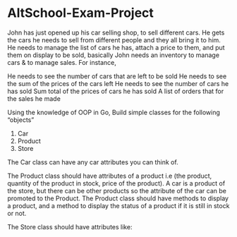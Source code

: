 # AltSchool-Exam-Project

John has just opened up his car selling shop, to sell different cars. He gets the cars he needs to sell from different people and they all bring it to him. 
He needs to manage the list of cars he has, attach a price to them, and put them on display to be sold, basically John needs an inventory to manage cars & to manage sales. For instance, 

He needs to see the number of cars that are left to be sold 
He needs to see the sum of the prices of the cars left
He needs to see the number of cars he has sold
Sum total of the prices of cars he has sold
A list of orders that for the sales he made

Using the knowledge of OOP in Go, Build simple classes for the following “objects”


1. Car
2. Product
3. Store


The Car class can have any car attributes you can think of.

The Product class should have attributes of a product i.e (the product, quantity of the product in stock, price of the product). A car is a product of the store, but there can be other products so the attribute of the car can be promoted to the Product. The Product class should have methods to display a product, and a method to display the status of a product if it is still in stock or not.

The Store class should have attributes like:


